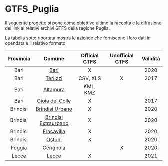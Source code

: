 # GTFS_Puglia

Il seguente progetto si pone come obiettivo ultimo la raccolta e la diffusione dei link ai relativi archivi GTFS della regione Puglia.

La tabella sotto riportata mostra le aziende che forniscono i loro dati in opendata e il relativo formato

| Provincia |                                             Comune                                            | Official GTFS | Unofficial GTFS | Validità |
|:---------:|:---------------------------------------------------------------------------------------------:|:-------------:|:---------------:|:--------:|
|    Bari   |                        [Bari](https://www.ferrovienordbarese.it/orari)                        |       X       |                 |   2020   |
|    Bari   |               [Terlizzi](https://dati.comune.terlizzi.ba.it/dataset/fermate-tpl)              |    CSV, XLS   |        X        |   2017   |
|    Bari   |                           [Altamura](http://www.marinobusurbano.it)                           |    KML, KMZ   |                 |          |
|    Bari   |                [Gioia del Colle](https://old.datahub.io/dataset/openbus-gioia)                |       X       |                 |   2017   |
|  Brindisi |    [Brindisi Urbano](http://www.stpbrindisi.it/index.php/linee-e-orari/open-data-esercizio)   |       X       |                 |   2020   |
|  Brindisi | [Brindisi Extraurbano](http://www.stpbrindisi.it/index.php/linee-e-orari/open-data-esercizio) |       X       |                 |   2020   |
|  Brindisi |      [Fracavilla](http://www.stpbrindisi.it/index.php/linee-e-orari/open-data-esercizio)      |       X       |                 |   2020   |
|  Brindisi |        [Ostuni](http://www.stpbrindisi.it/index.php/linee-e-orari/open-data-esercizio)        |       X       |                 |   2020   |
|   Foggia  |                                           Cerignola                                           |               |        X        |   2020   |
|   Lecce   |             [Lecce](http://dati.comune.lecce.it/dataset/trasporto-pubblico-locale)            |       X       |                 |   2021   |
